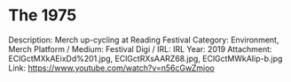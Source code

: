 # The 1975

Description: Merch up-cycling at Reading Festival
Category: Environment, Merch
Platform / Medium: Festival
Digi / IRL: IRL
Year: 2019
Attachment: EClGctMXkAEixDd%201.jpg, EClGctRXsAARZ68.jpg, EClGctMWkAIip-b.jpg
Link: https://www.youtube.com/watch?v=n56cGwZmjoo